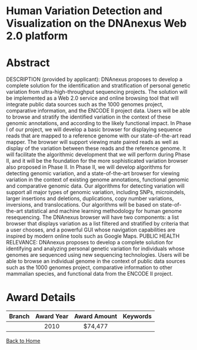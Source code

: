
Human Variation Detection and Visualization on the DNAnexus Web 2.0 platform
============================================================================

# Abstract


DESCRIPTION (provided by applicant): DNAnexus proposes to develop a complete solution for the identification and stratification of personal genetic variation from ultra-high-throughput sequencing projects. The solution will be implemented as a Web 2.0 service and online browsing tool that will integrate public data sources such as the 1000 genomes project, comparative information, and the ENCODE II project data. Users will be able to browse and stratify the identified variation in the context of these genomic annotations, and according to the likely functional impact. In Phase I of our project, we will develop a basic browser for displaying sequence reads that are mapped to a reference genome with our state-of-the-art read mapper. The browser will support viewing mate paired reads as well as display of the variation between these reads and the reference genome. It will facilitate the algorithmic development that we will perform during Phase II, and it will be the foundation for the more sophisticated variation browser also proposed in Phase II. In Phase II, we will develop algorithms for detecting genomic variation, and a state-of-the-art browser for viewing variation in the context of existing genome annotations, functional genomic and comparative genomic data. Our algorithms for detecting variation will support all major types of genomic variation, including SNPs, microindels, larger insertions and deletions, duplications, copy number variations, inversions, and translocations. Our algorithms will be based on state-of-the-art statistical and machine learning methodology for human genome resequencing. The DNAnexus browser will have two components: a list browser that displays variation as a list filtered and stratified by criteria that a user chooses, and a powerful GUI whose navigation capabilities are inspired by modern online tools such as Google Maps.        PUBLIC HEALTH RELEVANCE: DNAnexus proposes to develop a complete solution for identifying and analyzing personal genetic variation for individuals whose genomes are sequenced using new sequencing technologies. Users will be able to browse an individual genome in the context of public data sources such as the 1000 genomes project, comparative information to other mammalian species, and functional data from the ENCODE II project.  

# Award Details

|Branch|Award Year|Award Amount|Keywords|
| :---: | :---: | :---: | :---: |
||2010|$74,477||
  
  


[Back to Home](https://github.com/chrischow/dod_sbir_awards/Reports/DJ/#1824)